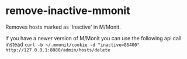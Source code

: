 # remove-inactive-mmonit
Removes hosts marked as 'Inactive' in M/Monit.

if you have a newer version of M/Monit you can use the following api call instead
`curl -b ~/.mmonit/cookie -d "inactive=86400" http://127.0.0.1:8080/admin/hosts/delete`
